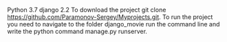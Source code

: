 Python 3.7 django 2.2
To download the project git clone https://github.com/Paramonov-Sergey/Myprojects.git.
To run the project you need to navigate to the folder django_movie
run the command line and write the python command manage.py runserver.